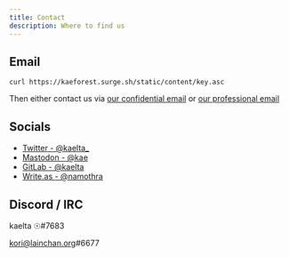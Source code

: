 ```yaml
---
title: Contact
description: Where to find us
---
```


## Email

`curl https://kaeforest.surge.sh/static/content/key.asc`

Then either contact us via <a href="mailto:kaelta.cass@disr.it">our confidential email</a> or <a href="mailto:bowen.cass17@gmail.com">our professional email</a>

## Socials

- [Twitter - @kaelta_](<https://twitter.com/@kaelta_>)
- [Mastodon - @kae](<https://solarpunks.social/@kae>)
- [GitLab - @kaelta](<https://gitlab.com/kaelta>)
- [Write.as - @namothra](<https://write.as/namothra>)

## Discord / IRC

kaelta ☉#7683

kori@lainchan.org#6677
